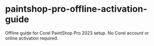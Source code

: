 # paintshop-pro-offline-activation-guide
Offline guide for Corel PaintShop Pro 2023 setup. No Corel account or online activation required.
